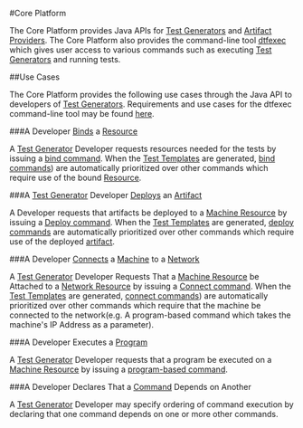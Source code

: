 #Core Platform

The Core Platform provides Java APIs for [Test Generators](test_generators.md) and [Artifact Providers](artifact_providers.md). 
The Core Platform also provides the command-line tool [dtfexec](dtfexec.md) which gives user access to various commands such as 
executing [Test Generators](test_generators.md) and running tests.

##Use Cases

The Core Platform provides the following use cases through the Java API to developers of [Test Generators](test_generators.md). 
Requirements and use cases for the dtfexec command-line tool may be found [here](dtfexec.md).

###A Developer [Binds](template_commands.md) a [Resource](resources.md)

A [Test Generator](test_generators.md) Developer requests resources needed for the tests by issuing a 
[bind command](template_commands.md). When the [Test Templates](templates.md) are generated, [bind commands](template_commands.md)) 
are automatically prioritized over other commands which require use of the bound [Resource](resources.md).

###A [Test Generator](test_generators.md) Developer [Deploys](template_commands.md) an [Artifact](artifacts.md)

A Developer requests that artifacts be deployed to a [Machine Resource](resources.md) by issuing a 
[Deploy command](template_commands.md). When the [Test Templates](templates.md) are generated, 
[deploy commands](template_commands.md) are automatically prioritized over other commands which require use of the 
deployed [artifact](artifacts.md).

###A Developer [Connects](template_commands.md) a [Machine](resources.md) to a [Network](resources.md)

A [Test Generator](test_generators.md) Developer Requests That a [Machine Resource](resources.md) be Attached to a 
[Network Resource](resources.md) by issuing a [Connect command](template_commands.md). When the [Test Templates](templates.md) are 
generated, [connect commands](template_commands.md)) are automatically prioritized over other commands which require that the machine
be connected to the network(e.g. A program-based command which takes the machine's IP Address as a parameter).

###A Developer Executes a [Program](template_commands.md)

A [Test Generator](test_generators.md) Developer requests that a program be executed on a [Machine Resource](resources.md) by
issuing a [program-based command](template_commands.md).

###A Developer Declares That a [Command](template_commands.md) Depends on Another

A [Test Generator](test_generators.md) Developer may specify ordering of command execution by declaring that one command depends on 
one or more other commands.




